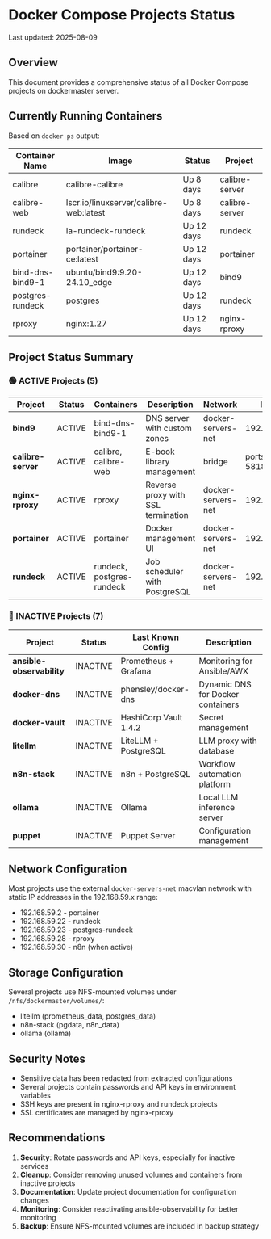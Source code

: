 # Docker Compose Projects Status

Last updated: 2025-08-09

## Overview

This document provides a comprehensive status of all Docker Compose projects on dockermaster server.

## Currently Running Containers

Based on `docker ps` output:

| Container Name | Image | Status | Project |
|---|---|---|---|
| calibre | calibre-calibre | Up 8 days | calibre-server |
| calibre-web | lscr.io/linuxserver/calibre-web:latest | Up 8 days | calibre-server |
| rundeck | la-rundeck-rundeck | Up 12 days | rundeck |
| portainer | portainer/portainer-ce:latest | Up 12 days | portainer |
| bind-dns-bind9-1 | ubuntu/bind9:9.20-24.10_edge | Up 12 days | bind9 |
| postgres-rundeck | postgres | Up 12 days | rundeck |
| rproxy | nginx:1.27 | Up 12 days | nginx-rproxy |

## Project Status Summary

### 🟢 ACTIVE Projects (5)

| Project | Status | Containers | Description | Network | IP Address |
|---|---|---|---|---|---|
| **bind9** | ACTIVE | bind-dns-bind9-1 | DNS server with custom zones | docker-servers-net | 192.168.59.x |
| **calibre-server** | ACTIVE | calibre, calibre-web | E-book library management | bridge | ports 58080-58183 |
| **nginx-rproxy** | ACTIVE | rproxy | Reverse proxy with SSL termination | docker-servers-net | 192.168.59.28 |
| **portainer** | ACTIVE | portainer | Docker management UI | docker-servers-net | 192.168.59.2 |
| **rundeck** | ACTIVE | rundeck, postgres-rundeck | Job scheduler with PostgreSQL | docker-servers-net | 192.168.59.22/23 |

### 🔴 INACTIVE Projects (7)

| Project | Status | Last Known Config | Description |
|---|---|---|---|
| **ansible-observability** | INACTIVE | Prometheus + Grafana | Monitoring for Ansible/AWX |
| **docker-dns** | INACTIVE | phensley/docker-dns | Dynamic DNS for Docker containers |
| **docker-vault** | INACTIVE | HashiCorp Vault 1.4.2 | Secret management |
| **litellm** | INACTIVE | LiteLLM + PostgreSQL | LLM proxy with database |
| **n8n-stack** | INACTIVE | n8n + PostgreSQL | Workflow automation platform |
| **ollama** | INACTIVE | Ollama | Local LLM inference server |
| **puppet** | INACTIVE | Puppet Server | Configuration management |


## Network Configuration

Most projects use the external `docker-servers-net` macvlan network with static IP addresses in the 192.168.59.x range:

- 192.168.59.2 - portainer
- 192.168.59.22 - rundeck  
- 192.168.59.23 - postgres-rundeck
- 192.168.59.28 - rproxy
- 192.168.59.30 - n8n (when active)

## Storage Configuration

Several projects use NFS-mounted volumes under `/nfs/dockermaster/volumes/`:
- litellm (prometheus_data, postgres_data)
- n8n-stack (pgdata, n8n_data)  
- ollama (ollama)

## Security Notes

- Sensitive data has been redacted from extracted configurations
- Several projects contain passwords and API keys in environment variables
- SSH keys are present in nginx-rproxy and rundeck projects
- SSL certificates are managed by nginx-rproxy

## Recommendations

1. **Security**: Rotate passwords and API keys, especially for inactive services
2. **Cleanup**: Consider removing unused volumes and containers from inactive projects  
3. **Documentation**: Update project documentation for configuration changes
4. **Monitoring**: Consider reactivating ansible-observability for better monitoring
5. **Backup**: Ensure NFS-mounted volumes are included in backup strategy